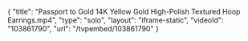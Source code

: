 {
    "title": "Passport to Gold 14K Yellow Gold High-Polish Textured Hoop Earrings.mp4",
    "type": "solo",
    "layout": "iframe-static",
    "videoId": "103861790",
    "url": "\/tvpembed\/103861790"
}